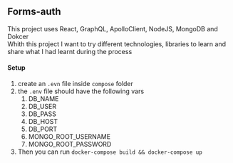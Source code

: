 ## Forms-auth

This project uses React, GraphQL, ApolloClient, NodeJS, MongoDB and Dokcer <br/>
Whith this project I want to try different technologies, libraries to learn and share what I had learnt during the process

#### Setup

1. create an `.evn` file inside `compose` folder
2. the `.env` file should have the following vars
      1. DB_NAME
      2. DB_USER
      3. DB_PASS
      4. DB_HOST
      5. DB_PORT
      6. MONGO_ROOT_USERNAME
      7. MONGO_ROOT_PASSWORD
4. Then you can run `docker-compose build && docker-compose up`
